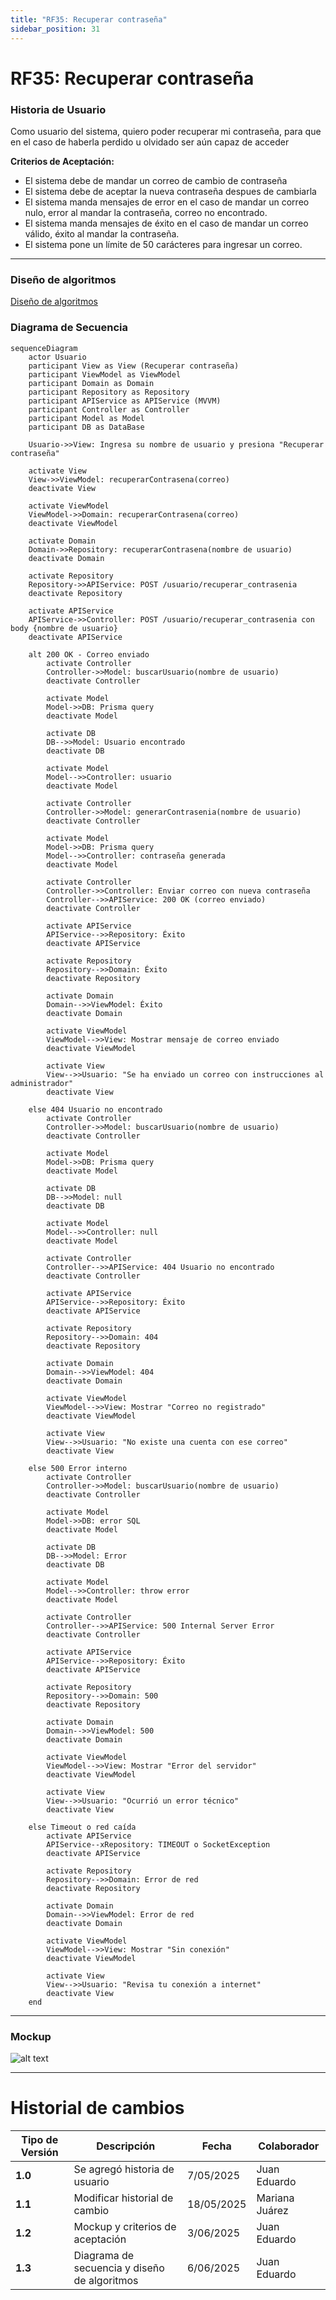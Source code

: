 ```yaml
---
title: "RF35: Recuperar contraseña"
sidebar_position: 31
---
```


# RF35: Recuperar contraseña

### Historia de Usuario

Como usuario del sistema, quiero poder recuperar mi contraseña, para que en el caso de haberla perdido u olvidado ser aún capaz de acceder

**Criterios de Aceptación:**

- El sistema debe de mandar un correo de cambio de contraseña
- El sistema debe de aceptar la nueva contraseña despues de cambiarla
- El sistema manda mensajes de error en el caso de mandar un correo nulo, error al mandar la contraseña, correo no encontrado.
- El sistema manda mensajes de éxito en el caso de mandar un correo válido, éxito al mandar la contraseña.
- El sistema pone un límite de 50 carácteres para ingresar un correo.

---

### Diseño de algoritmos

<a class="button button--primary" href="https://docs.google.com/document/d/1Fw-wAR6QRUfFv-DvijpQHjCaDIcgDKM7RmQ0RLOr6tU/edit?tab=t.0">
  Diseño de algoritmos
</a>

### Diagrama de Secuencia

```mermaid
sequenceDiagram
    actor Usuario
    participant View as View (Recuperar contraseña)
    participant ViewModel as ViewModel
    participant Domain as Domain
    participant Repository as Repository
    participant APIService as APIService (MVVM)
    participant Controller as Controller
    participant Model as Model
    participant DB as DataBase

    Usuario->>View: Ingresa su nombre de usuario y presiona "Recuperar contraseña"

    activate View
    View->>ViewModel: recuperarContrasena(correo)
    deactivate View

    activate ViewModel
    ViewModel->>Domain: recuperarContrasena(correo)
    deactivate ViewModel

    activate Domain
    Domain->>Repository: recuperarContrasena(nombre de usuario)
    deactivate Domain

    activate Repository
    Repository->>APIService: POST /usuario/recuperar_contrasenia
    deactivate Repository

    activate APIService
    APIService->>Controller: POST /usuario/recuperar_contrasenia con body {nombre de usuario}
    deactivate APIService

    alt 200 OK - Correo enviado
        activate Controller
        Controller->>Model: buscarUsuario(nombre de usuario)
        deactivate Controller

        activate Model
        Model->>DB: Prisma query
        deactivate Model

        activate DB
        DB-->>Model: Usuario encontrado
        deactivate DB

        activate Model
        Model-->>Controller: usuario
        deactivate Model

        activate Controller
        Controller->>Model: generarContrasenia(nombre de usuario)
        deactivate Controller

        activate Model
        Model->>DB: Prisma query
        Model-->>Controller: contraseña generada
        deactivate Model

        activate Controller
        Controller->>Controller: Enviar correo con nueva contraseña
        Controller-->>APIService: 200 OK (correo enviado)
        deactivate Controller

        activate APIService
        APIService-->>Repository: Éxito
        deactivate APIService

        activate Repository
        Repository-->>Domain: Éxito
        deactivate Repository

        activate Domain
        Domain-->>ViewModel: Éxito
        deactivate Domain

        activate ViewModel
        ViewModel-->>View: Mostrar mensaje de correo enviado
        deactivate ViewModel

        activate View
        View-->>Usuario: "Se ha enviado un correo con instrucciones al administrador"
        deactivate View

    else 404 Usuario no encontrado
        activate Controller
        Controller->>Model: buscarUsuario(nombre de usuario)
        deactivate Controller

        activate Model
        Model->>DB: Prisma query
        deactivate Model

        activate DB
        DB-->>Model: null
        deactivate DB

        activate Model
        Model-->>Controller: null
        deactivate Model

        activate Controller
        Controller-->>APIService: 404 Usuario no encontrado
        deactivate Controller

        activate APIService
        APIService-->>Repository: Éxito
        deactivate APIService

        activate Repository
        Repository-->>Domain: 404
        deactivate Repository

        activate Domain
        Domain-->>ViewModel: 404
        deactivate Domain

        activate ViewModel
        ViewModel-->>View: Mostrar "Correo no registrado"
        deactivate ViewModel

        activate View
        View-->>Usuario: "No existe una cuenta con ese correo"
        deactivate View

    else 500 Error interno
        activate Controller
        Controller->>Model: buscarUsuario(nombre de usuario)
        deactivate Controller

        activate Model
        Model->>DB: error SQL
        deactivate Model

        activate DB
        DB-->>Model: Error
        deactivate DB

        activate Model
        Model-->>Controller: throw error
        deactivate Model

        activate Controller
        Controller-->>APIService: 500 Internal Server Error
        deactivate Controller

        activate APIService
        APIService-->>Repository: Éxito
        deactivate APIService

        activate Repository
        Repository-->>Domain: 500
        deactivate Repository

        activate Domain
        Domain-->>ViewModel: 500
        deactivate Domain

        activate ViewModel
        ViewModel-->>View: Mostrar "Error del servidor"
        deactivate ViewModel

        activate View
        View-->>Usuario: "Ocurrió un error técnico"
        deactivate View

    else Timeout o red caída
        activate APIService
        APIService--xRepository: TIMEOUT o SocketException
        deactivate APIService

        activate Repository
        Repository-->>Domain: Error de red
        deactivate Repository

        activate Domain
        Domain-->>ViewModel: Error de red
        deactivate Domain

        activate ViewModel
        ViewModel-->>View: Mostrar "Sin conexión"
        deactivate ViewModel

        activate View
        View-->>Usuario: "Revisa tu conexión a internet"
        deactivate View
    end
```

---

### Mockup

![alt text](img/mockupRF35.png)

---

# Historial de cambios

| **Tipo de Versión** | **Descripción**                              | **Fecha**  | **Colaborador** |
| ------------------- | -------------------------------------------- | ---------- | --------------- |
| **1.0**             | Se agregó historia de usuario                | 7/05/2025  | Juan Eduardo    |
| **1.1**             | Modificar historial de cambio                | 18/05/2025 | Mariana Juárez  |
| **1.2**             | Mockup y criterios de aceptación             | 3/06/2025  | Juan Eduardo    |
| **1.3**             | Diagrama de secuencia y diseño de algoritmos | 6/06/2025  | Juan Eduardo    |
